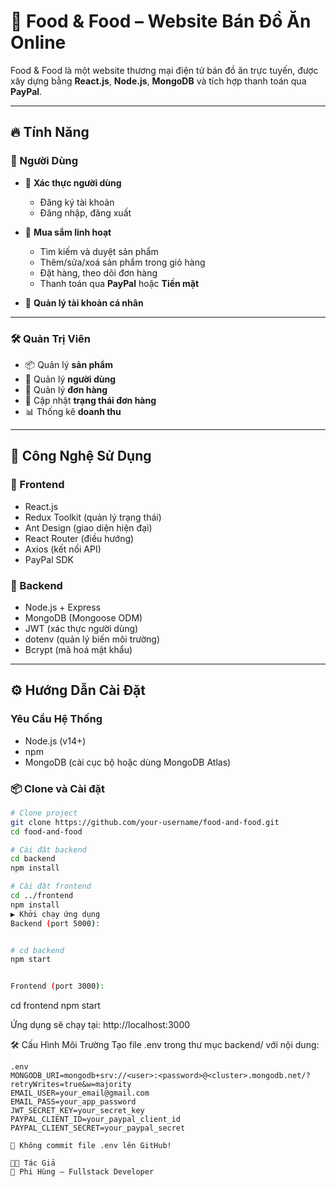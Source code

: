 # 🍔 Food & Food – Website Bán Đồ Ăn Online

Food & Food là một website thương mại điện tử bán đồ ăn trực tuyến, được xây dựng bằng **React.js**, **Node.js**, **MongoDB** và tích hợp thanh toán qua **PayPal**.

---

## 🔥 Tính Năng

### 👥 Người Dùng

- 🔐 **Xác thực người dùng**  
  - Đăng ký tài khoản  
  - Đăng nhập, đăng xuất

- 🛒 **Mua sắm linh hoạt**  
  - Tìm kiếm và duyệt sản phẩm  
  - Thêm/sửa/xoá sản phẩm trong giỏ hàng  
  - Đặt hàng, theo dõi đơn hàng  
  - Thanh toán qua **PayPal** hoặc **Tiền mặt**

- 👤 **Quản lý tài khoản cá nhân**

---

### 🛠️ Quản Trị Viên

- 📦 Quản lý **sản phẩm**
- 👤 Quản lý **người dùng**
- 📑 Quản lý **đơn hàng**
- 🔄 Cập nhật **trạng thái đơn hàng**
- 📊 Thống kê **doanh thu**

---

## 🧪 Công Nghệ Sử Dụng

### 🚀 Frontend

- React.js
- Redux Toolkit (quản lý trạng thái)
- Ant Design (giao diện hiện đại)
- React Router (điều hướng)
- Axios (kết nối API)
- PayPal SDK

### 🔧 Backend

- Node.js + Express
- MongoDB (Mongoose ODM)
- JWT (xác thực người dùng)
- dotenv (quản lý biến môi trường)
- Bcrypt (mã hoá mật khẩu)

---

## ⚙️ Hướng Dẫn Cài Đặt

### Yêu Cầu Hệ Thống

- Node.js (v14+)
- npm
- MongoDB (cài cục bộ hoặc dùng MongoDB Atlas)

### 📦 Clone và Cài đặt

```bash
# Clone project
git clone https://github.com/your-username/food-and-food.git
cd food-and-food

# Cài đặt backend
cd backend
npm install

# Cài đặt frontend
cd ../frontend
npm install
▶️ Khởi chạy ứng dụng
Backend (port 5000):


# cd backend
npm start


Frontend (port 3000):

```
cd frontend
npm start


Ứng dụng sẽ chạy tại: http://localhost:3000

🛠️ Cấu Hình Môi Trường
Tạo file .env trong thư mục backend/ với nội dung:

```
.env
MONGODB_URI=mongodb+srv://<user>:<password>@<cluster>.mongodb.net/?retryWrites=true&w=majority
EMAIL_USER=your_email@gmail.com
EMAIL_PASS=your_app_password
JWT_SECRET_KEY=your_secret_key
PAYPAL_CLIENT_ID=your_paypal_client_id
PAYPAL_CLIENT_SECRET=your_paypal_secret

🛑 Không commit file .env lên GitHub!

👨‍💻 Tác Giả
👤 Phi Hùng – Fullstack Developer
